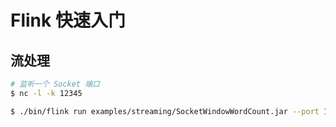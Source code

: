 # Flink 快速入门

## 流处理

```sh
# 监听一个 Socket 端口
$ nc -l -k 12345
```

```sh
$ ./bin/flink run examples/streaming/SocketWindowWordCount.jar --port 12345
```
